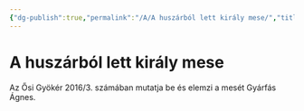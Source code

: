 ```yaml
---
{"dg-publish":true,"permalink":"/A/A huszárból lett király mese/","title":"A huszárból lett király mese","tags":["dg_uploaded"],"created":"2023-10-22T12:47","updated":"2023-11-08T01:49"}
---
```



# A huszárból lett király mese

Az Ősi Gyökér 2016/3. számában mutatja be és elemzi a mesét Gyárfás Ágnes.  